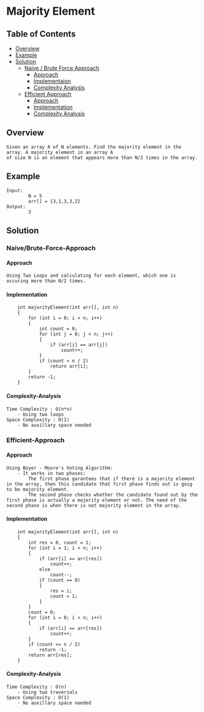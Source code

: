 # Majority Element


## Table of Contents
- [Overview](#overview)
- [Example](#example)
- [Solution](#solution)
    - [Naive / Brute Force Approach](#naive/brute-force-approach)
        - [Approach](#approach)
        - [Implementaion](#implementation)
        - [Complexity Analysis](#complexity-analysis)
    - [Efficient Approach](#efficient-approach)
        - [Approach](#approach)
        - [Implementation](#implementation)
        - [Complexity Analysis](#complexity-analysis)


## Overview
    Given an array A of N elements. Find the majority element in the array. A majority element in an array A 
    of size N is an element that appears more than N/2 times in the array.

## Example
    Input:
            N = 5
            arr[] = {3,1,3,3,2}
    Output:
            3


## Solution
### Naive/Brute-Force-Approach
#### Approach
    Using Two Loops and calculating for each element, which one is occuring more than N/2 times.

#### Implementation
        int majorityElement(int arr[], int n)
        {
            for (int i = 0; i < n; i++)
            {
                int count = 0;
                for (int j = 0; j < n; j++)
                {
                    if (arr[i] == arr[j])
                        count++;
                }
                if (count > n / 2)
                    return arr[i];
            }
            return -1;
        }

#### Complexity-Analysis
    Time Complexity : O(n*n)
        - Using two loops
    Space Complexity : O(1)
        - No auxillary space needed

### Efficient-Approach
#### Approach
    Using Boyer - Moore's Voting Algorithm:
        - It works in two phases:
            The first phase garantees that if there is a majority element in the array, then this candidate that first phase finds out is goig to be majority element.
            The second phase checks whether the candidate found out by the first phase is actually a majority element or not. The need of the second phase is when there is not majority element in the array.

#### Implementation
        int majorityElement(int arr[], int n)
        {
            int res = 0, count = 1;
            for (int i = 1; i < n; i++)
            {
                if (arr[i] == arr[res])
                    count++;
                else
                    count--;
                if (count == 0)
                {
                    res = i;
                    count = 1;
                }
            }
            count = 0;
            for (int i = 0; i < n; i++)
            {
                if (arr[i] == arr[res])
                    count++;
            }
            if (count <= n / 2)
                return -1;
            return arr[res];
        }

#### Complexity-Analysis
    Time Complexity : O(n)
        - Using two traversals
    Space Complexity : O(1)
        - No auxillary space needed